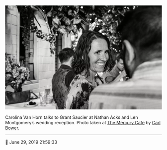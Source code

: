 ![Carolina Van Horn talks to Grant Saucier](assets/69f2367aac8c131f58ea3b020621ebfa.webp)

Carolina Van Horn talks to Grant Saucier at Nathan Acks and Len Montgomery’s wedding reception. Photo taken at [The Mercury Cafe](http://mercurycafe.com/) by [Carl Bower](http://carlbowerphotos.com/).

- - - -

<span aria-hidden="true">📅</span> June 29, 2019 21:59:33

